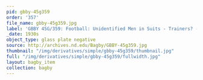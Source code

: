```yaml
---
pid: gbby-45g359
order: '357'
file_name: gbby-45g359.jpg
label: 'GBBY 45G/359: Football: Unidentified Men in Suits - Trainers? - c1930s'
_date: 1930s
object_type: glass plate negative
source: http://archives.nd.edu/Bagby/GBBY-45g359.jpg
thumbnail: "/img/derivatives/simple/gbby-45g359/thumbnail.jpg"
full: "/img/derivatives/simple/gbby-45g359/fullwidth.jpg"
layout: bagby_item
collection: bagby
---
```

